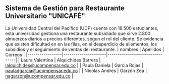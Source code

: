## Sistema de Gestión para Restaurante Universitario "UNICAFÉ"
La Universidad Central del Pacífico (UCP) cuenta con 16.500 estudiantes, esta universidad gestiona una restaurante subsidiado que sirve 2.800 almuerzos diarios a precios diferentes, segun el rol del cliente. Se evidencia que existen dificultad en en las filas, en el desperdicio de aliementos, los subsidios y el seguimiento de ventas del restaurante.
| nombres         | Apellidos           | Correos                        |
|-----------------|---------------------|--------------------------------|
| Laura Valentina | Alquichides Barrera | lalquichides@ucompensar.edu.co |
| Paula Daniela   | Garcia Rojas        | pauladgarcia@ucompensar.edu.co |
| Nicolas Andres  | Garzón Zea          | nagarzon@ucompensar.edu.co     |

